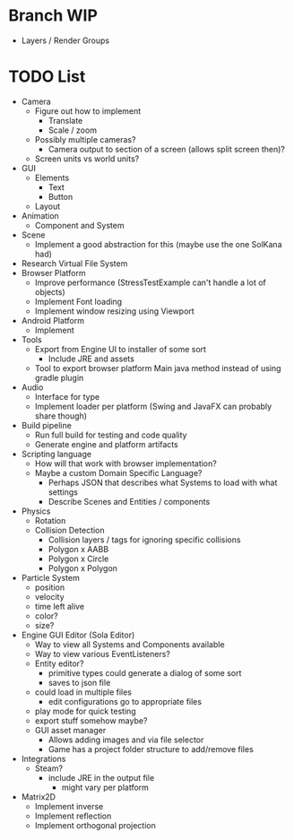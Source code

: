 # Branch WIP
* Layers / Render Groups

# TODO List
* Camera
  * Figure out how to implement
    * Translate
    * Scale / zoom
  * Possibly multiple cameras?
    * Camera output to section of a screen (allows split screen then)?
  * Screen units vs world units?
* GUI
  * Elements
    * Text
    * Button
  * Layout
* Animation
  * Component and System
* Scene
  * Implement a good abstraction for this (maybe use the one SolKana had)
* Research Virtual File System
* Browser Platform
  * Improve performance (StressTestExample can't handle a lot of objects)
  * Implement Font loading
  * Implement window resizing using Viewport
* Android Platform
  * Implement
* Tools
  * Export from Engine UI to installer of some sort
    * Include JRE and assets
  * Tool to export browser platform Main java method instead of using gradle plugin
* Audio
  * Interface for type
  * Implement loader per platform (Swing and JavaFX can probably share though)
* Build pipeline
  * Run full build for testing and code quality
  * Generate engine and platform artifacts
* Scripting language
  * How will that work with browser implementation?
  * Maybe a custom Domain Specific Language?
    * Perhaps JSON that describes what Systems to load with what settings
    * Describe Scenes and Entities / components
* Physics
  * Rotation
  * Collision Detection
    * Collision layers / tags for ignoring specific collisions
    * Polygon x AABB
    * Polygon x Circle
    * Polygon x Polygon
* Particle System
  * position
  * velocity
  * time left alive
  * color?
  * size?
* Engine GUI Editor (Sola Editor)
  * Way to view all Systems and Components available
  * Way to view various EventListeners?
  * Entity editor?
    * primitive types could generate a dialog of some sort
    * saves to json file
  * could load in multiple files
    * edit configurations go to appropriate files
  * play mode for quick testing
  * export stuff somehow maybe?
  * GUI asset manager
    * Allows adding images and via file selector
    * Game has a project folder structure to add/remove files
* Integrations
  * Steam?
    * include JRE in the output file
      * might vary per platform
* Matrix2D
  * Implement inverse
  * Implement reflection
  * Implement orthogonal projection
